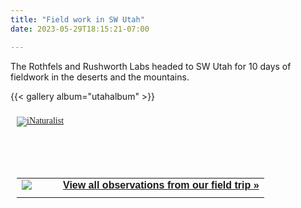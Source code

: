 ```yaml
---
title: "Field work in SW Utah"
date: 2023-05-29T18:15:21-07:00

---
```


The Rothfels and Rushworth Labs headed to SW Utah for 10 days of fieldwork in the deserts and the mountains. 
<!--more-->

{{< gallery album="utahalbum" >}}

<style type="text/css" media="screen">
.inat-widget { font-family: Georgia, serif; padding: 10px; line-height: 1;}
.inat-widget-header {margin-bottom: 10px;}
.inat-widget td {vertical-align: top; padding-bottom: 10px;}
.inat-label { color: #888; }
.inat-meta { font-size: smaller; margin-top: 3px; line-height: 1.2;}
.inat-observation-body, .inat-user-body { padding-left: 10px; }
.inat-observation-image {text-align: center;}
.inat-observation-image, .inat-user-image { width: 48px; display: inline-block; }
.inat-observation-image img, .inat-user-image img { max-width: 48px; }
.inat-observation-image img { vertical-align: middle; }
.inat-widget-small .inat-observation-image { display:block; float: left; margin: 0 3px 3px 0; height:48px;}
.inat-label, .inat-value, .inat-user { font-family: "Trebuchet MS", Arial, sans-serif; }
.inat-user-body {vertical-align: middle;}
.inat-widget td.inat-user-body {vertical-align: middle;}
.inat-widget .inat-footer td.inat-value {vertical-align: middle; padding-left: 10px;}
</style>
<div class="inat-widget">
    <div class="inat-widget-header">
      <a href="https://www.inaturalist.org"><img alt="iNaturalist" src="https://www.inaturalist.org/assets/logo-small.png" /></a>  
    </div>
  <script type="text/javascript" charset="utf-8" src="https://www.inaturalist.org/observations/jennaekwealor.widget?layout=small&limit=39&order=desc&order_by=observed_on"></script>
  <table class="inat-footer">
         <br>
         <br>
         <br>
         <br>
    <tr class="inat-user">
        <td class="inat-user-image">
          <a border="0" href="https://www.inaturalist.org/observations/jennaekwealor"><img class="usericon" src="https://static.inaturalist.org/projects/171005-icon-span2.jpg?1687368599" /></a>
        </td>
      <td class="inat-value">
        <strong>
            <a href="https://www.inaturalist.org/observations/widget?project_id=171005">View all observations from our field trip »</a>
        </strong>
      </td>
    </tr>
  </table>
</div>

